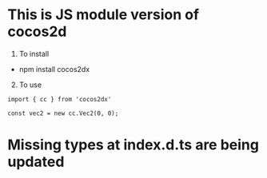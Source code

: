 # This is JS module version of cocos2d

1. To install
- npm install cocos2dx

2. To use
```
import { cc } from 'cocos2dx'

const vec2 = new cc.Vec2(0, 0);

```

# Missing types at index.d.ts are being updated
